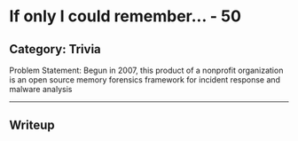 If only I could remember... - 50
======

Category: Trivia
------
Problem Statement:
Begun in 2007, this product of a nonprofit organization is an open source memory forensics framework for incident response and malware analysis 

------

Writeup
------

